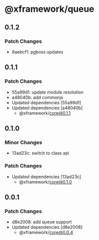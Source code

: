 # @xframework/queue

## 0.1.2

### Patch Changes

- 8aebcf1: pgboss updates

## 0.1.1

### Patch Changes

- 55a99d1: update module resolution
- a48040b: add commonjs
- Updated dependencies [55a99d1]
- Updated dependencies [a48040b]
  - @xframework/core@0.1.1

## 0.1.0

### Minor Changes

- 13ad23c: switch to class api

### Patch Changes

- Updated dependencies [13ad23c]
  - @xframework/core@0.1.0

## 0.0.1

### Patch Changes

- d8e2008: add queue support
- Updated dependencies [d8e2008]
  - @xframework/core@0.0.4

